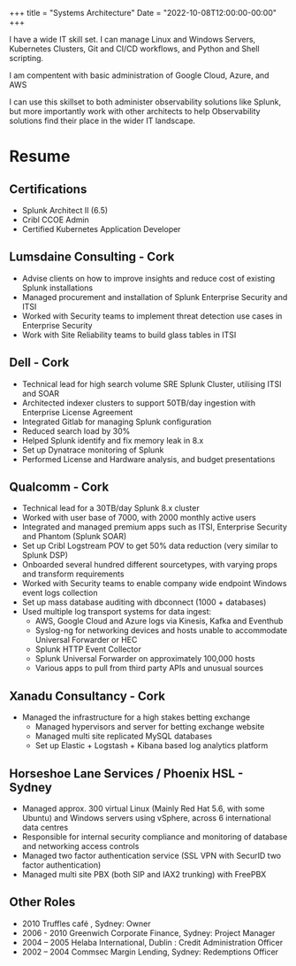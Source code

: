 +++
title = "Systems Architecture"
Date = "2022-10-08T12:00:00-00:00"
+++

I have a wide IT skill set. I can manage Linux and Windows Servers, Kubernetes Clusters, Git and CI/CD workflows, and Python and Shell scripting.

I am compentent with basic administration of Google Cloud, Azure, and AWS 

<!--more-->

I can use this skillset to both administer observability solutions like Splunk, but more importantly work with other architects to help Observability solutions find their place in the wider IT landscape. 


# Resume

## Certifications
- Splunk Architect II (6.5)
- Cribl CCOE Admin 
- Certified Kubernetes Application Developer

## Lumsdaine Consulting - Cork 
- Advise clients on how to improve insights and reduce cost of existing Splunk installations
- Managed procurement and installation of Splunk Enterprise Security and ITSI
- Worked with Security teams to implement threat detection use cases in Enterprise
Security
- Work with Site Reliability teams to build glass tables in ITSI
 
## Dell - Cork 
- Technical lead for high search volume SRE Splunk Cluster, utilising ITSI and SOAR 
- Architected indexer clusters to support 50TB/day ingestion with Enterprise License Agreement 
- Integrated Gitlab for managing Splunk configuration  
- Reduced search load by 30%
- Helped Splunk identify and fix memory leak in 8.x  
- Set up Dynatrace monitoring of Splunk  
- Performed License and Hardware analysis, and budget presentations

## Qualcomm - Cork 
- Technical lead for a 30TB/day Splunk 8.x cluster 
- Worked with user base of 7000, with 2000 monthly active users
- Integrated and managed  premium apps such as ITSI, Enterprise Security and Phantom (Splunk SOAR)
- Set up Cribl Logstream POV to get 50% data reduction (very similar to Splunk DSP) 
- Onboarded several hundred different sourcetypes, with varying props and transform requirements
- Worked with Security teams to enable company wide endpoint  Windows event logs collection  
- Set up mass database auditing with dbconnect (1000 + databases)
- Used multiple log transport systems for data ingest:
    - AWS, Google Cloud and Azure logs via Kinesis, Kafka and Eventhub 
    - Syslog-ng for networking devices and hosts unable to accommodate Universal Forwarder or HEC
    - Splunk HTTP Event Collector
    - Splunk Universal Forwarder on approximately 100,000 hosts
    - Various apps to pull from third party APIs and unusual sources

## Xanadu Consultancy - Cork
- Managed the infrastructure for a high stakes betting exchange
    - Managed hypervisors and server for betting exchange website
    - Managed multi site replicated MySQL databases
    - Set up Elastic + Logstash + Kibana based log analytics platform


## Horseshoe Lane Services / Phoenix HSL - Sydney 

- Managed approx. 300 virtual Linux (Mainly Red Hat 5.6, with some Ubuntu) and Windows servers using vSphere, across 6 international data centres
- Responsible for internal security compliance and monitoring of database and networking access controls
- Managed two factor authentication service (SSL VPN with SecurID two factor authentication)
- Managed multi site PBX (both SIP and IAX2 trunking) with FreePBX


## Other Roles 
- 2010 Truffles café , Sydney:  Owner
- 2006 - 2010 Greenwich Corporate Finance, Sydney: Project Manager 
- 2004 – 2005 Helaba International, Dublin : Credit Administration Officer
- 2002 – 2004   Commsec Margin Lending, Sydney: Redemptions Officer